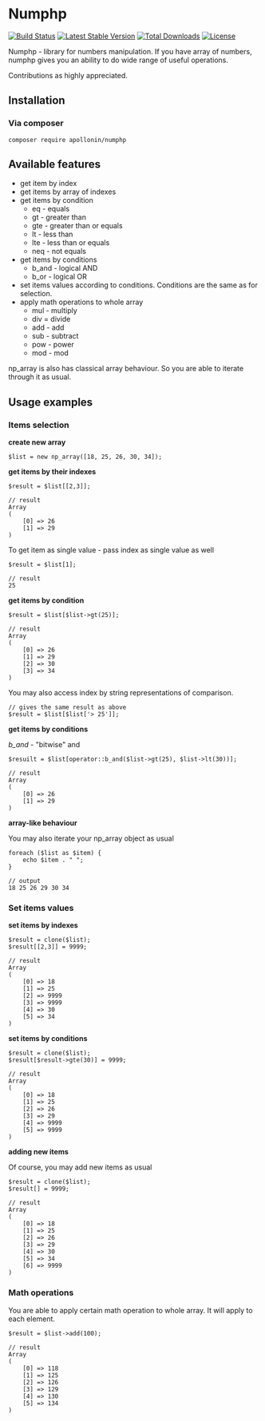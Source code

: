 # Numphp

[![Build Status](https://travis-ci.org/apollonin/numphp.svg?branch=master)](https://travis-ci.org/apollonin/numphp)
[![Latest Stable Version](https://poser.pugx.org/apollonin/numphp/v/stable)](https://packagist.org/packages/apollonin/numphp)
[![Total Downloads](https://poser.pugx.org/apollonin/numphp/downloads)](https://packagist.org/packages/apollonin/numphp)
[![License](https://poser.pugx.org/apollonin/numphp/license)](https://packagist.org/packages/apollonin/numphp)

Numphp - library for numbers manipulation. If you have array of numbers, numphp gives you an ability to do wide range of useful operations.

Contributions as highly appreciated.

## Installation

### Via composer

`composer require apollonin/numphp`


## Available features


* get item by index
* get items by array of indexes
* get items by condition
  * eq - equals
  * gt - greater than
  * gte - greater than or equals
  * lt - less than
  * lte - less than or equals
  * neq - not equals
* get items by conditions
  * b_and - logical AND
  * b_or - logical OR
* set items values according to conditions. Conditions are the same as for selection.
* apply math operations to whole array
  * mul - multiply
  * div = divide
  * add - add 
  * sub - subtract
  * pow - power
  * mod - mod

np_array is also has classical array behaviour. So you are able to iterate through it as usual.

## Usage examples

### Items selection

**create new array**
```
$list = new np_array([18, 25, 26, 30, 34]);
```

**get items by their indexes**

```
$result = $list[[2,3]];

// result
Array
(
    [0] => 26
    [1] => 29
)
```

To get item as single value - pass index as single value as well

```
$result = $list[1];

// result
25
```

**get items by condition**

```
$result = $list[$list->gt(25)];

// result
Array
(
    [0] => 26
    [1] => 29
    [2] => 30
    [3] => 34
)
```

You may also access index by string representations of comparison. 

```
// gives the same result as above
$result = $list[$list['> 25']];
```


**get items by conditions**

*b_and* - "bitwise" and

```
$resuilt = $list[operator::b_and($list->gt(25), $list->lt(30))];

// result
Array
(
    [0] => 26
    [1] => 29
)
```

**array-like behaviour**

You may also iterate your np_array object as usual

```
foreach ($list as $item) {
    echo $item . " ";
}

// output
18 25 26 29 30 34
```


### Set items values

**set items by indexes**

```
$result = clone($list);
$result[[2,3]] = 9999;

// result
Array
(
    [0] => 18
    [1] => 25
    [2] => 9999
    [3] => 9999
    [4] => 30
    [5] => 34
)
```

**set items by conditions**

```
$result = clone($list);
$result[$result->gte(30)] = 9999;

// result
Array
(
    [0] => 18
    [1] => 25
    [2] => 26
    [3] => 29
    [4] => 9999
    [5] => 9999
)
```

**adding new items**

Of course, you may add new items as usual

```
$result = clone($list);
$result[] = 9999;

// result 
Array
(
    [0] => 18
    [1] => 25
    [2] => 26
    [3] => 29
    [4] => 30
    [5] => 34
    [6] => 9999
)
```

### Math operations

You are able to apply certain math operation to whole array. It will apply to each element.

```
$result = $list->add(100);

// result 
Array
(
    [0] => 118
    [1] => 125
    [2] => 126
    [3] => 129
    [4] => 130
    [5] => 134
)

```